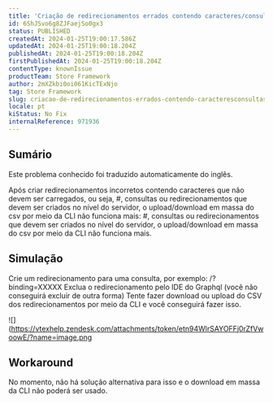 ```yaml
---
title: 'Criação de redirecionamentos errados contendo caracteres/consultas que não deveriam ser carregados o upload/download do csv por meio da CLI não funciona'
id: 6ShJSvo6g8ZJFaejSo0gx3
status: PUBLISHED
createdAt: 2024-01-25T19:00:17.586Z
updatedAt: 2024-01-25T19:00:18.204Z
publishedAt: 2024-01-25T19:00:18.204Z
firstPublishedAt: 2024-01-25T19:00:18.204Z
contentType: knownIssue
productTeam: Store Framework
author: 2mXZkbi0oi061KicTExNjo
tag: Store Framework
slug: criacao-de-redirecionamentos-errados-contendo-caracteresconsultas-que-nao-deveriam-ser-carregados-o-uploaddownload-do-csv-por-meio-da-cli-nao-funciona
locale: pt
kiStatus: No Fix
internalReference: 971936
---
```


## Sumário

<div class="alert alert-info">
  <p>Este problema conhecido foi traduzido automaticamente do inglês.</p>
</div>


Após criar redirecionamentos incorretos contendo caracteres que não devem ser carregados, ou seja, #, consultas ou redirecionamentos que devem ser criados no nível do servidor, o upload/download em massa do csv por meio da CLI não funciona mais: #, consultas ou redirecionamentos que devem ser criados no nível do servidor, o upload/download em massa do csv por meio da CLI não funciona mais.

## Simulação


Crie um redirecionamento para uma consulta, por exemplo: /?binding=XXXXX
Exclua o redirecionamento pelo IDE do Graphql (você não conseguirá excluir de outra forma)
Tente fazer download ou upload do CSV dos redirecionamentos por meio da CLI e você conseguirá fazer isso.

 ![](https://vtexhelp.zendesk.com/attachments/token/etn94WlrSAYOFFj0rZfVwoowE/?name=image.png

## Workaround


No momento, não há solução alternativa para isso e o download em massa da CLI não poderá ser usado.





